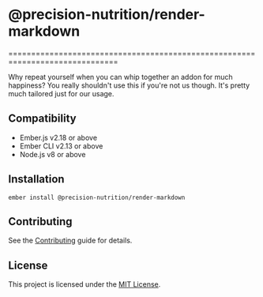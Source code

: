 # @precision-nutrition/render-markdown
==============================================================================

Why repeat yourself when you can whip together an addon for much happiness? You
really shouldn't use this if you're not us though. It's pretty much tailored
just for our usage.


Compatibility
------------------------------------------------------------------------------

* Ember.js v2.18 or above
* Ember CLI v2.13 or above
* Node.js v8 or above


Installation
------------------------------------------------------------------------------

```
ember install @precision-nutrition/render-markdown
```


Contributing
------------------------------------------------------------------------------

See the [Contributing](CONTRIBUTING.md) guide for details.


License
------------------------------------------------------------------------------

This project is licensed under the [MIT License](LICENSE.md).
